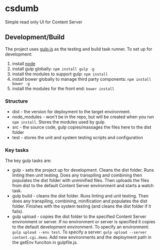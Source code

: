 # csdumb

Simple read only UI for Content Server

## Development/Build

The project uses [gulp.js](http://gulpjs.com/) as the testing and build task runner. To set up for development:

1. install [node](http://nodejs.org/)
2. install gulp globally: `npm install gulp -g`
3. install the modules to support gulp: `npm install`
4. install bower globally to manage third party components: `npm install bower -g`
5. install the modules for the front end: `bower install`

### Structure

* dist - the version for deployment to the target environment.
* node_modules - won't be in the repo, but will be created when you run `npm install`. Stores the modules used by gulp.
* src - the source code, gulp copies/massages the files here to the dist folder
* test - stores the unit and system testing scripts and configuration

### Key tasks

The key gulp tasks are:

* gulp - sets the project up for development. Cleans the dist folder. Runs linting then unit testing. Does any transpiling and combining then populates the dist folder with unminified files. Then uploads the files from dist to the default Content Server environment and starts a watch task.
* gulp build - cleans the dist folder. Runs linting and unit testing. Then does any transpiling, combining, minification and populates the dist folder. Finishes with the system testing (and cleans the dist folder if it fails).
* gulp upload - copies the dist folder to the specified Content Server environment or server. If no environment or server is specified it copies to the default development environment. To specify an environment: `gulp upload --env test`. To specify a server: `gulp upload --server content.cgi.demo`. Add new environments and the deployment path in the getEnv funciton in gulpfile.js.